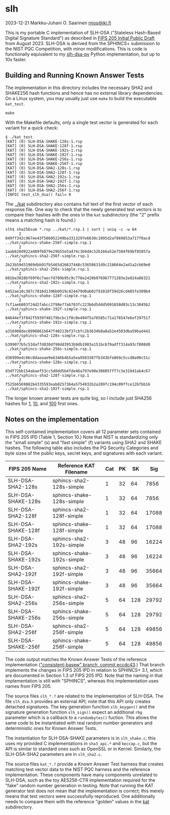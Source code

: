 #   slh

2023-12-21  Markku-Juhani O. Saarinen  mjos@iki.fi

This is my portable C implementation of SLH-DSA ("Stateless Hash-Based Digital Signature Standard") as described in [FIPS 205 Initial Public Draft](https://doi.org/10.6028/NIST.FIPS.205.ipd) from August 2023. SLH-DSA is derived from the SPHINCS+ submission to the NIST PQC Competition, with minor modifications. This is code is functionally equivalent to my [slh-dsa-py](https://github.com/mjosaarinen/slh-dsa-py) Python implementation, but up to 10x faster.


##  Building and Running Known Answer Tests

The implementation in this directory includes the necessary SHA2 and SHAKE256 hash functions and hence has no external library dependencies. On a Linux system, you may usually just use `make` to build the executable `kat_test`.
```
make
```

With the Makefile defaults, only a single test vector is generated for each variant for a quick check:

```
$ ./kat_test
[KAT] (0) SLH-DSA-SHAKE-128s-1.rsp
[KAT] (0) SLH-DSA-SHAKE-128f-1.rsp
[KAT] (0) SLH-DSA-SHAKE-192s-1.rsp
[KAT] (0) SLH-DSA-SHAKE-192f-1.rsp
[KAT] (0) SLH-DSA-SHAKE-256s-1.rsp
[KAT] (0) SLH-DSA-SHAKE-256f-1.rsp
[KAT] (0) SLH-DSA-SHA2-128s-1.rsp
[KAT] (0) SLH-DSA-SHA2-128f-1.rsp
[KAT] (0) SLH-DSA-SHA2-192s-1.rsp
[KAT] (0) SLH-DSA-SHA2-192f-1.rsp
[KAT] (0) SLH-DSA-SHA2-256s-1.rsp
[KAT] (0) SLH-DSA-SHA2-256f-1.rsp
[INFO] test_slh_dsa() fail= 0
```
The [../kat](../kat) subdirectory also contains full text of the first vector of each response file. One way to check that the newly generated test vectors is to compare their hashes with the ones in the `kat` subdirectory (the "2" prefix means a matching hash is found.)

```
slh$ sha256sum *.rsp ../kat/*.rsp.1 | sort | uniq -c -w 64
      2 049ff342c967ee43f586052249ba3313297e6630c1095d2af869853a717f0acd  ../kat/sphincs-shake-256f-simple.rsp.1
      2 1aab628d922a489f6879e29b55e5a474c3b9d4c52b166a52e7504f69bf85057a  ../kat/sphincs-sha2-256f-simple.rsp.1
      2 2b23b59d31969dbb91fb5465d26637448c53658631d9c218664e2ad1a2cb69e0  ../kat/sphincs-sha2-256s-simple.rsp.1
      2 601be3028bf69f6c7aecfd709b95c9c778e2420b976967771203e2e824a86321  ../kat/sphincs-sha2-192s-simple.rsp.1
      2 6452ae18c387c7816d1396b0919c824479d0ab02f91010f59d26cd405fe309b4  ../kat/sphincs-shake-128f-simple.rsp.1
      2 7cf1ae6803f24d2fabcc2f98e77ab703fc223b6d5ddd5091658d03c13c3045b2  ../kat/sphincs-shake-192f-simple.rsp.1
      2 84644ef3f842f5939f48179bcbc1f8c0e494f5a76585c71a176547e6ef297517  ../kat/sphincs-shake-192s-simple.rsp.1
      2 a316908dec0998861b647f40213bf37cbfc2b3634b8a0a52e4503dba59bad441  ../kat/sphincs-sha2-128s-simple.rsp.1
      2 b399077b5c53daffd830df98dd3953b9db1903a151bc679adff314a93cf808d0  ../kat/sphincs-shake-256s-simple.rsp.1
      2 d36999edc06c0daeaae9e6346b4b5a5ea9503387fb343bfe869c5ccd0a90c51c  ../kat/sphincs-shake-128s-simple.rsp.1
      2 d3df72bb154abaef53cc5d0dd5b4fde46a797e90e30805fff7c3e31041ab4c67  ../kat/sphincs-sha2-128f-simple.rsp.1
      2 f525b6569082b4335593eab8257364a5754932b2a209fc194c09ffce12bfbb16  ../kat/sphincs-sha2-192f-simple.rsp.1
```

The longer known answer tests are quite big, so I include just SHA256 hashes for [1](kat/kat1-sha256.txt), [10](kat/kat10-sha256.txt), and [100](kat/kat100-sha256.txt) first ones.

##  Notes on the implementation

This self-contained implementation covers all 12 parameter sets contained in FIPS 205 IPD (Table 1, Section 10.) Note that NIST is standardizing only the "small simple" (s) and "fast simple" (f) variants using SHA2 and SHAKE hashes. The following table also includes the PQ Security Categories and byte sizes of the public keys, secret keys, and signatures with each variant.

| FIPS 205 Name      | Reference KAT Filename    | Cat | PK |  SK |   Sig |
|--------------------|---------------------------|-----|----|-----|-------|
| SLH-DSA-SHA2-128s  | sphincs-sha2-128s-simple  |  1  | 32 |  64 |  7856 |
| SLH-DSA-SHAKE-128s | sphincs-shake-128s-simple |  1  | 32 |  64 |  7856 |
| SLH-DSA-SHA2-128f  | sphincs-sha2-128f-simple  |  1  | 32 |  64 | 17088 |
| SLH-DSA-SHAKE-128f | sphincs-shake-128f-simple |  1  | 32 |  64 | 17088 |
| SLH-DSA-SHA2-192s  | sphincs-sha2-192s-simple  |  3  | 48 |  96 | 16224 |
| SLH-DSA-SHAKE-192s | sphincs-shake-192s-simple |  3  | 48 |  96 | 16224 |
| SLH-DSA-SHA2-192f  | sphincs-sha2-192f-simple  |  3  | 48 |  96 | 35664 |
| SLH-DSA-SHAKE-192f | sphincs-shake-192f-simple |  3  | 48 |  96 | 35664 |
| SLH-DSA-SHA2-256s  | sphincs-sha2-256s-simple  |  5  | 64 | 128 | 29792 |
| SLH-DSA-SHAKE-256s | sphincs-shake-256s-simple |  5  | 64 | 128 | 29792 |
| SLH-DSA-SHA2-256f  | sphincs-sha2-256f-simple  |  5  | 64 | 128 | 49856 |
| SLH-DSA-SHAKE-256f | sphincs-shake-256f-simple |  5  | 64 | 128 | 49856 |

The code output matches the Known Answer Tests of the reference implementation (["consistent-basew" branch, commit eccdc43](https://github.com/sphincs/sphincsplus/tree/consistent-basew).) That branch implements the changes in FIPS 205 IPD in relation to SPHINCS+ 3.1, which are documented in Section 1.3 of FIPS 205 IPD. Note that the naming in that implementation is still with "SPHINCS", whereas this implementation uses names from FIPS 205.

The source files `slh_*.?` are related to the implementation of SLH-DSA. The file `slh_dsa.h` provides an external API; note that this API only creates detached signatures. The key generation function `slh_keygen()` and the signature generation function `slh_sign()` expect an additional `rbg` parameter which is a callback to a `randombytes()` fuction. This allows the same code to be instantiated with real random number generators and deterministic ones for Known Answer Tests.

The instantiation for SLH-DSA-SHAKE parameters is in `slh_shake.c`; this uses my provided C implementations in `sha3_api.*` and `keccap.c`, but the API is similar to standard ones such as OpenSSL or in Kernel. Similarly, the SLH-DSA-SHA2 parameters are in `slh_sha2.c`.

The source files `kat_*.?` provide a Known Answer Test harness that creates matching test vector data to the NIST PQC harness and the reference implementation. These components have many components unrelated to SLH-DSA, such as the toy AES256-CTR implementation required for the "fake" random number generation in testing. Note that running the KAT generator test does not mean that the implementation is correct; this merely means that test vectors were successfully reproduced. One additionally needs to compare them with the reference "golden" values in the [kat](kat) subdirectory.

